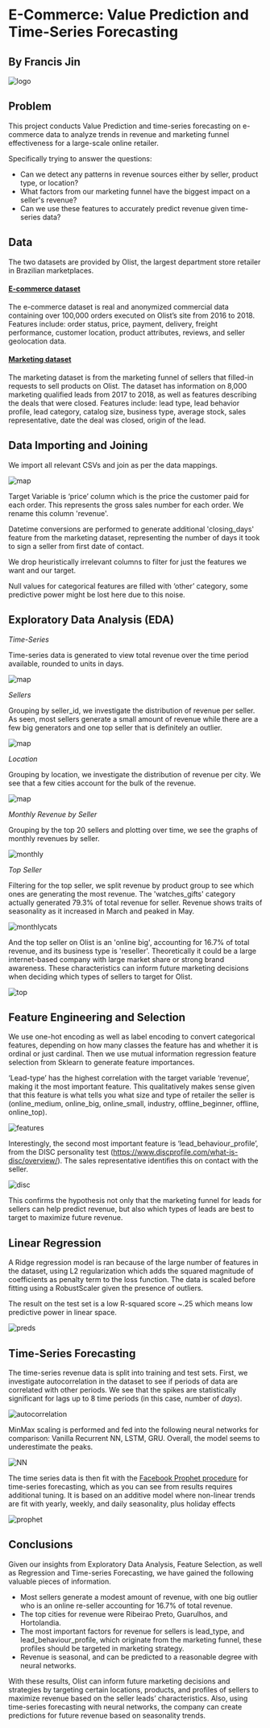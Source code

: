 # E-Commerce: Value Prediction and Time-Series Forecasting
## By Francis Jin

![logo](/images/ecommerce.jpeg)

## Problem

This project conducts Value Prediction and time-series forecasting on e-commerce data to analyze trends in revenue and marketing funnel effectiveness for a large-scale online retailer. 

Specifically trying to answer the questions: 
- Can we detect any patterns in revenue sources either by seller, product type, or location? 
- What factors from our marketing funnel have the biggest impact on a seller's revenue? 
- Can we use these features to accurately predict revenue given time-series data? 

## Data

The two datasets are provided by Olist, the largest department store retailer in Brazilian marketplaces. 

#### [E-commerce dataset](https://www.kaggle.com/olistbr/brazilian-ecommerce)

The e-commerce dataset is real and anonymized commercial data containing over 100,000 orders executed on Olist’s site from 2016 to 2018. Features include: order status, price, payment, delivery, freight performance, customer location, product attributes, reviews, and seller geolocation data. 

#### [Marketing dataset](https://www.kaggle.com/olistbr/marketing-funnel-olist)

The marketing dataset is from the marketing funnel of sellers that filled-in requests to sell products on Olist. The dataset has information on 8,000 marketing qualified leads from 2017 to 2018, as well as features describing the deals that were closed. Features include: lead type, lead behavior profile, lead category, catalog size, business type, average stock, sales representative, date the deal was closed, origin of the lead. 

## Data Importing and Joining

We import all relevant CSVs and join as per the data mappings. 

![map](/images/datamap.png)

Target Variable is ‘price’ column which is the price the customer paid for each order. This represents the gross sales number for each order. We rename this column 'revenue'. 

Datetime conversions are performed to generate additional 'closing_days' feature from the marketing dataset, representing the number of days it took to sign a seller from first date of contact. 

We drop heuristically irrelevant columns to filter for just the features we want and our target. 

Null values for categorical features are filled with ‘other’ category, some predictive power might be lost here due to this noise. 

## Exploratory Data Analysis (EDA)

_Time-Series_

Time-series data is generated to view total revenue over the time period available, rounded to units in days. 

![map](/images/timeseries.png)

_Sellers_

Grouping by seller_id, we investigate the distribution of revenue per seller. As seen, most sellers generate a small amount of revenue while there are a few big generators and one top seller that is definitely an outlier. 

![map](/images/seller.png)

_Location_

Grouping by location, we investigate the distribution of revenue per city. We see that a few cities account for the bulk of the revenue. 

![map](/images/cities.png)

_Monthly Revenue by Seller_

Grouping by the top 20 sellers and plotting over time, we see the graphs of monthly revenues by seller.

![monthly](/images/monthly.png)

_Top Seller_

Filtering for the top seller, we split revenue by product group to see which ones are generating the most revenue. The 'watches_gifts' category actually generated 79.3% of total revenue for seller. Revenue shows traits of seasonality as it increased in March and peaked in May.

![monthlycats](/images/monthlycats.png)

And the top seller on Olist is an 'online big', accounting for 16.7% of total revenue, and its business type is 'reseller'. Theoretically it could be a large internet-based company with large market share or strong brand awareness. These characteristics can inform future marketing decisions when deciding which types of sellers to target for Olist.

![top](/images/top.png)

## Feature Engineering and Selection

We use one-hot encoding as well as label encoding to convert categorical features, depending on how many classes the feature has and whether it is ordinal or just cardinal. Then we use mutual information regression feature selection from Sklearn to generate feature importances.

‘Lead-type’ has the highest correlation with the target variable ‘revenue’, making it the most important feature. This qualitatively makes sense given that this feature is what tells you what size and type of retailer the seller is (online_medium, online_big, online_small, industry, offline_beginner, offline, online_top).

![features](/images/features.png)

Interestingly, the second most important feature is ‘lead_behaviour_profile’, from the DISC personality test (https://www.discprofile.com/what-is-disc/overview/). The sales representative identifies this on contact with the seller.

![disc](/images/disc.png)

This confirms the hypothesis not only that the marketing funnel for leads for sellers can help predict revenue, but also which types of leads are best to target to maximize future revenue.

## Linear Regression

A Ridge regression model is ran because of the large number of features in the dataset, using L2 regularization which adds the squared magnitude of coefficients as penalty term to the loss function. The data is scaled before fitting using a RobustScaler given the presence of outliers. 

The result on the test set is a low R-squared score ~.25 which means low predictive power in linear space.  

![preds](/images/preds.png)

## Time-Series Forecasting

The time-series revenue data is split into training and test sets. First, we investigate autocorrelation in the dataset to see if periods of data are correlated with other periods. We see that the spikes are statistically significant for lags up to 8 time periods (in this case, number of *days*).

![autocorrelation](/images/autocorrelation.png)

MinMax scaling is performed and fed into the following neural networks for comparison: Vanilla Recurrent NN, LSTM, GRU. Overall, the model seems to underestimate the peaks.

![NN](/images/NN.png)

The time series data is then fit with the [Facebook Prophet procedure](https://facebook.github.io/prophet/) for time-series forecasting, which as you can see from results requires additional tuning. It is based on an additive model where non-linear trends are fit with yearly, weekly, and daily seasonality, plus holiday effects

![prophet](/images/prophet.png)

## Conclusions

Given our insights from Exploratory Data Analysis, Feature Selection, as well as Regression and Time-series Forecasting, we have gained the following valuable pieces of information. 

- Most sellers generate a modest amount of revenue, with one big outlier who is an online re-seller accounting for 16.7% of total revenue. 
- The top cities for revenue were Ribeirao Preto, Guarulhos, and Hortolandia. 
- The most important factors for revenue for sellers is lead_type, and lead_behaviour_profile, which originate from the marketing funnel, these profiles should be targeted in marketing strategy.
- Revenue is seasonal, and can be predicted to a reasonable degree with neural networks.

With these results, Olist can inform future marketing decisions and strategies by targeting certain locations, products, and profiles of sellers to maximize revenue based on the seller leads’ characteristics. Also, using time-series forecasting with neural networks, the company can create predictions for future revenue based on seasonality trends. 
